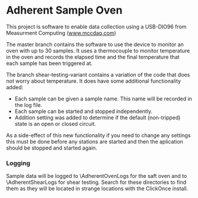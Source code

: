 # Adherent Sample Oven

This project is software to enable data collection using a USB-DIO96 from Measurment Computing (www.mccdaq.com)

The master branch contains the software to use the device to monitor an oven with up to 30 samples.  It uses a thermocouple to monitor temperature in the oven and records the elapsed time and the final temperature that each sample has been triggered at.

The branch shear-testing-variant contains a variation of the code that does not worry about temperature.  It does have some additional functionality added:

  - Each sample can be given a sample name.  This name will be recorded in the log file.
  - Each sample can be started and stopped independently.
  - Addition setting was added to determine if the default (non-tripped) state is an open or closed circuit.
 
As a side-effect of this new functionality if you need to change any settings this must be done before any stations are started and then the aplication should be stopped and started again.  

### Logging

Sample data will be logged to \AdherentOvenLogs for the saft oven and to \AdherentShearLogs for shear testing.  Search for these directories to find them as they will be located in strange locations with the ClickOnce install.
